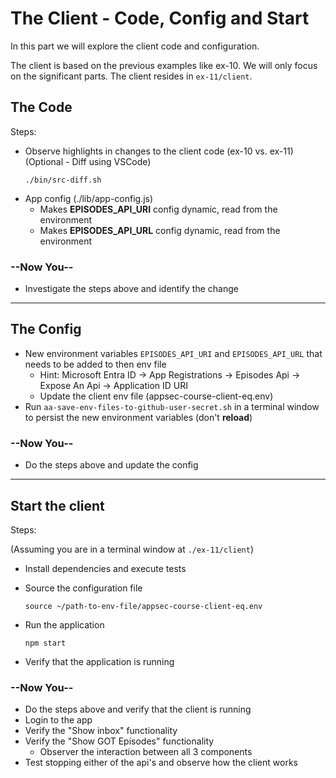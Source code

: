 # The Client - Code, Config and Start

In this part we will explore the client code and configuration.

The client is based on the previous examples like ex-10. We will only focus on the significant parts. The client resides in `ex-11/client`.

## The Code

Steps:

* Observe highlights in changes to the client code (ex-10 vs. ex-11)
  </br>(Optional - Diff using VSCode)
  ```shell
  ./bin/src-diff.sh
  ```
* App config (./lib/app-config.js)
  * Makes **EPISODES_API_URI** config dynamic, read from the environment
  * Makes **EPISODES_API_URL** config dynamic, read from the environment
 

### --Now You--

* Investigate the steps above and identify the change
  
---

## The Config

* New environment variables `EPISODES_API_URI` and `EPISODES_API_URL` that needs to be added to then env file
  * Hint: Microsoft Entra ID -> App Registrations -> Episodes Api -> Expose An Api -> Application ID URI
  * Update the client env file (appsec-course-client-eq.env)
* Run `aa-save-env-files-to-github-user-secret.sh` in a terminal window to persist the new environment variables (don't __reload__)


### --Now You--

* Do the steps above and update the config

---

## Start the client

Steps:

(Assuming you are in a terminal window at `./ex-11/client`)

* Install dependencies and execute tests
* Source the configuration file

    ```shell
    source ~/path-to-env-file/appsec-course-client-eq.env 
    ```

* Run the application

    ```shell
    npm start 
    ```

* Verify that the application is running
### --Now You--

* Do the steps above and verify that the client is running
* Login to the app
* Verify the "Show inbox" functionality
* Verify the "Show GOT Episodes" functionality
  * Observer the interaction between all 3 components
* Test stopping either of the api's and observe how the client works
  

